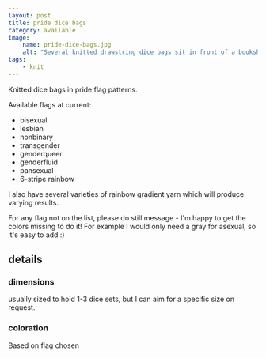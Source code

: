 ```yaml
---
layout: post
title: pride dice bags
category: available
image: 
    name: pride-dice-bags.jpg
    alt: "Several knitted drawstring dice bags sit in front of a bookshelf. They are in different pride flag colors; from right to left (skipping a few duplicates) bisexual, lesbian, nonbinary, trans, and genderqueer. The trans-colored dice bag in the center opens towards the camera, showing a variety of colorful dice inside."
tags:
    - knit
---
```


Knitted dice bags in pride flag patterns.

Available flags at current:

- bisexual
- lesbian
- nonbinary
- transgender
- genderqueer
- genderfluid
- pansexual
- 6-stripe rainbow

I also have several varieties of rainbow gradient yarn which will produce varying results.

For any flag not on the list, please do still message - I'm happy to get the colors missing to do it! For example I would only need a gray for asexual, so it's easy to add :)

## details

### dimensions

usually sized to hold 1-3 dice sets, but I can aim for a specific size on request.

### coloration

Based on flag chosen
